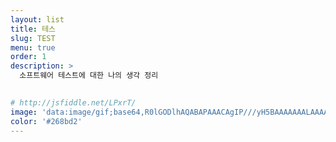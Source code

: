 ```yaml
---
layout: list
title: 테스
slug: TEST
menu: true
order: 1
description: >
  소프트웨어 테스트에 대한 나의 생각 정리 
  

# http://jsfiddle.net/LPxrT/
image: 'data:image/gif;base64,R0lGODlhAQABAPAAACAgIP///yH5BAAAAAAALAAAAAABAAEAAAICRAEAOw=='
color: '#268bd2'
---
```

